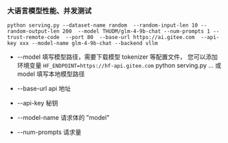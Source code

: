 ### 大语言模型性能、并发测试
```
python serving.py --dataset-name random  --random-input-len 10 --random-output-len 200  --model THUDM/glm-4-9b-chat --num-prompts 1 --trust-remote-code  --port 80  --base-url https://ai.gitee.com  --api-key xxx --model-name glm-4-9b-chat --backend vllm
```

- --model 填写模型路径，需要下载模型 tokenizer 等配置文件，
您可以添加环境变量 `HF_ENDPOINT=https://hf-api.gitee.com` python serving.py ...
或 model 填写本地模型路径

- --base-url api 地址

- --api-key 秘钥

- --model-name  请求体的 "model"

- --num-prompts  请求量

